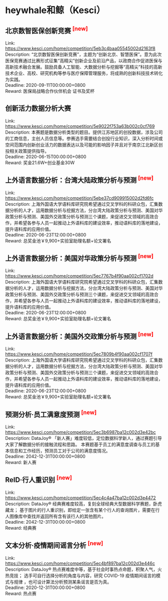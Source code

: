 # heywhale和鲸（Kesci）



## 北京数智医保创新竞赛 <sup style="color:red">[new]<sup>  

Link: https://www.kesci.com/home/competition/5eb3c4baa05545002d2163f8  
Description: “北京数智医保创新竞赛”，主题为“创新北京、智慧医保”。意为此次医保竞赛通过比赛形式征集“高精尖”创新企业及前沿产品，以政商合作促进医保与高新技术融合发展。鼓励具备人工智能、大数据分析与挖掘等“高精尖”科技的高新技术企业、高校、研究机构等参与医疗保障管理服务，将成熟的创新科技技术转化为实践。  
Deadline: 2020-09-11T00:00:00+0800  
Reward: 医保局战略合作伙伴机会 证书及奖杯  


## 创新活力数据分析大赛

Link: https://www.kesci.com/home/competition/5e9022f753a63b002c0cf769  
Description: 本赛题是数据分析类型的题目。提供江苏地区的创投数据，涉及公司的工商信息，主创人员信息等。参赛选手需要结合创投行业知识，深入分析时间或空间范围内创新创业活力的数据表达以及可能的影响因子并且对于南京江北新区创投相关政策提供指导。  
Deadline: 2020-06-15T00:00:00+0800  
Reward: 奖金21.6W+创业基金30W  


## 上外语言数据分析：台湾大陆政策分析与预测 <sup style="color:red">[new]<sup>  

Link: https://www.kesci.com/home/competition/5ebe37cd909915002d2fd6fc  
Description: 上海外国语大学语料库研究院希望通过交叉学科的科研众包，汇集数据分析的人才，运用数据分析与挖掘方法，分台湾大陆政策分析与预测、美国对华政策分析与预测、美国外交政策分析与预测三个课题，来促进交叉领域的高效合作，并希望各参与人员一起推动上外语料库的建设效率，推动语料库的落地建设，提升语料库的应用价值。  
Deadline: 2020-06-23T12:00:00+0800  
Reward: 总奖金池￥9,900+实验室助理名额+论文署名  


## 上外语言数据分析：美国对华政策分析与预测 <sup style="color:red">[new]<sup>  

Link: https://www.kesci.com/home/competition/5ec7767b4f90aa002cf1702d  
Description: 上海外国语大学语料库研究院希望通过交叉学科的科研众包，汇集数据分析的人才，运用数据分析与挖掘方法，分台湾大陆政策分析与预测、美国对华政策分析与预测、美国外交政策分析与预测三个课题，来促进交叉领域的高效合作，并希望各参与人员一起推动上外语料库的建设效率，推动语料库的落地建设，提升语料库的应用价值。  
Deadline: 2020-06-23T12:00:00+0800  
Reward: 总奖金池￥9,900+实验室助理名额+论文署名  


## 上外语言数据分析：美国外交政策分析与预测 <sup style="color:red">[new]<sup>  

Link: https://www.kesci.com/home/competition/5ec7809b4f90aa002cf1707f  
Description: 上海外国语大学语料库研究院希望通过交叉学科的科研众包，汇集数据分析的人才，运用数据分析与挖掘方法，分台湾大陆政策分析与预测、美国对华政策分析与预测、美国外交政策分析与预测三个课题，来促进交叉领域的高效合作，并希望各参与人员一起推动上外语料库的建设效率，推动语料库的落地建设，提升语料库的应用价值。  
Deadline: 2020-06-23T12:00:00+0800  
Reward: 总奖金池￥9,900+实验室助理名额+论文署名  


## 预测分析·员工满意度预测 <sup style="color:red">[new]<sup>  

Link: https://www.kesci.com/home/competition/5ec3b6987ba12c002d3e42bc  
Description: DataJoy® 「新人赛」难度较低，定位数据科学新人，通过赛题引导大家了解数据分析的接触流程和思路。
本赛题基于员工的满意度调查与员工的基本信息和工作经历，预测员工对于公司的满意度情况。  
Deadline: 2042-12-31T00:00:00+0800  
Reward: 新人赛  


## ReID·行人重识别 <sup style="color:red">[new]<sup>  

Link: https://www.kesci.com/home/competition/5ec4c4a47ba12c002d3e4472  
Description: DataJoy® 经典赛难度较高，复刻全球经典大型数据科学赛题，卧虎藏龙；
基于图片的行人重识别，即给定一张含有某个行人的查询图片，需要在行人图像库中查找并返回所有含有该行人的其他图片。  
Deadline: 2042-12-31T00:00:00+0800  
Reward: 经典赛  


## 文本分析·疫情期间谣言分析 <sup style="color:red">[new]<sup>  

Link: https://www.kesci.com/home/competition/5ec4bf897ba12c002d3e446c  
Description: DataJoy® 热点赛难度中等，基于社会时事热点命题，积聚人气，火热竞技；
选手可自行选择分析的角度与内容，研究 COVID-19 疫情期间谣言的模式与规律 ，也可设计算法分析预测某条谣言是否为真。  
Deadline: 2020-12-31T00:00:00+0800  
Reward: 热点赛  

